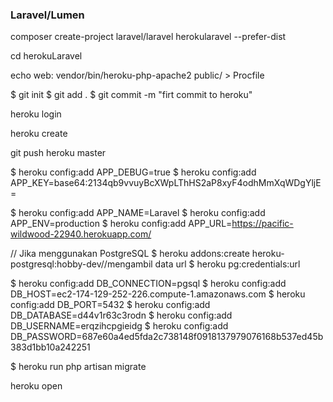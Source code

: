 ### Laravel/Lumen

composer create-project laravel/laravel herokularavel --prefer-dist

cd herokuLaravel

echo web: vendor/bin/heroku-php-apache2 public/ > Procfile

$ git init
$ git add .
$ git commit -m "firt commit to heroku"

heroku login

heroku create

 git push heroku master
 
$ heroku config:add APP_DEBUG=true
$ heroku config:add APP_KEY=base64:2134qb9vvuyBcXWpLThHS2aP8xyF4odhMmXqWDgYljE=

$ heroku config:add APP_NAME=Laravel
$ heroku config:add APP_ENV=production
$ heroku config:add APP_URL=https://pacific-wildwood-22940.herokuapp.com/

// Jika menggunakan PostgreSQL
$ heroku addons:create heroku-postgresql:hobby-dev//mengambil data url
$ heroku pg:credentials:url

$ heroku config:add DB_CONNECTION=pgsql
$ heroku config:add DB_HOST=ec2-174-129-252-226.compute-1.amazonaws.com
$ heroku config:add DB_PORT=5432
$ heroku config:add DB_DATABASE=d44v1r63c3rodn
$ heroku config:add DB_USERNAME=erqzihcpgieidg
$ heroku config:add DB_PASSWORD=687e60a4ed5fda2c738148f0918137979076168b537ed45b383d1bb10a242251

$ heroku run php artisan migrate

heroku open
